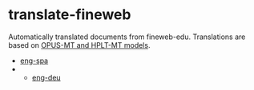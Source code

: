 # translate-fineweb

Automatically translated documents from fineweb-edu. Translations are based on [OPUS-MT and HPLT-MT models](https://opus.nlpl.eu/dashboard/).

* [eng-spa](fineweb-edu-eng-spa.md)
* * [eng-deu](fineweb-edu-eng-deu.md)
